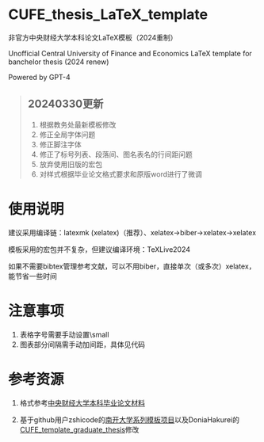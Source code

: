 # CUFE_thesis_LaTeX_template

非官方中央财经大学本科论文LaTeX模板（2024重制）

Unofficial Central University of Finance and Economics LaTeX template for banchelor thesis (2024 renew)

Powered by GPT-4

> ## 20240330更新
> 1. 根据教务处最新模板修改
> 2. 修正全局字体问题
> 3. 修正脚注字体
> 4. 修正了标号列表、段落间、图名表名的行间距问题
> 5. 放弃使用旧版的宏包
> 6. 对样式根据毕业论文格式要求和原版word进行了微调

# 使用说明

建议采用编译链：latexmk (xelatex)（推荐）、xelatex->biber->xelatex->xelatex

模板采用的宏包并不复杂，但建议编译环境：TeXLive2024

如果不需要bibtex管理参考文献，可以不用biber，直接单次（或多次）xelatex，能节省一些时间

# 注意事项
1. 表格字号需要手动设置\small
2. 图表部分间隔需手动加间距，具体见代码

# 参考资源

1. 格式参考[中央财经大学本科毕业论文材料](https://jwc.cufe.edu.cn/info/1124/3608.htm)

2. 基于github用户zshicode的[南开大学系列模板项目](https://github.com/zshicode/LaTeX-Beamer-Nankai)以及DoniaHakurei的[CUFE_template_graduate_thesis](https://github.com/DoniaHakurei/CUFE_template_graduate_thesis)修改
